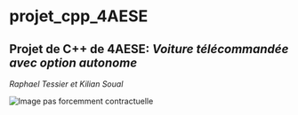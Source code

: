 # projet_cpp_4AESE
## Projet de C++ de 4AESE: _Voiture télécommandée avec option autonome_  

_Raphael Tessier et Kilian Soual_

![Image pas forcemment contractuelle](https://i.gaw.to/vehicles/photos/40/25/402549-2021-tesla-model-x.jpg?640x400)
